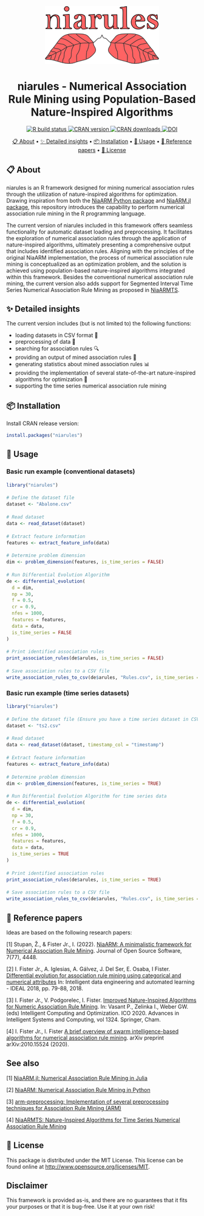 <p align="center">
  <img alt="logo" width="300" src=".github/logos/niarules.png">
</p>

<h1 align="center">
niarules - Numerical Association Rule Mining using Population-Based Nature-Inspired Algorithms
</h1>

<p align="center">
  <a href="https://github.com/firefly-cpp/niarules/actions?workflow=R-CMD-check">
    <img alt="R build status" src="https://github.com/firefly-cpp/niarules/workflows/R-CMD-check/badge.svg">
  </a>
  <a href="https://CRAN.R-project.org/package=niarules">
    <img alt="CRAN version" src="https://www.r-pkg.org/badges/version/niarules">
  </a>
  <a href="https://cran.r-project.org/package=niarules">
    <img alt="CRAN downloads" src="https://cranlogs.r-pkg.org/badges/grand-total/niarules?color=blue">
  </a>
  <a href="https://doi.org/10.32614/CRAN.package.niarules">
    <img alt="DOI" src="https://img.shields.io/badge/DOI-10.32614/CRAN.package.niarules-blue">
  </a>
</p>

<p align="center">
  <a href="#-about">📋 About</a> •
  <a href="#-detailed-insights">✨ Detailed insights</a> •
  <a href="#-installation">📦 Installation</a> •
  <a href="#-usage">🚀 Usage</a> •
  <a href="#-reference-papers">📄 Reference papers</a> •
  <a href="#-license">🔑 License</a>
</p>

## 📋 About

niarules is an R framework designed for mining numerical association rules through the utilization of nature-inspired algorithms for optimization. Drawing inspiration from both the [NiaARM Python package](https://github.com/firefly-cpp/NiaARM) and [NiaARM.jl package](https://github.com/firefly-cpp/NiaARM.jl), this repository introduces the capability to perform numerical association rule mining in the R programming language.

The current version of niarules included in this framework offers seamless functionality for automatic dataset loading and preprocessing. It facilitates the exploration of numerical association rules through the application of nature-inspired algorithms, ultimately presenting a comprehensive output that includes identified association rules. Aligning with the principles of the original NiaARM implementation, the process of numerical association rule mining is conceptualized as an optimization problem, and the solution is achieved using population-based nature-inspired algorithms integrated within this framework. Besides the conventional numerical association rule mining, the current version also adds support for Segmented Interval Time Series Numerical Association Rule Mining as proposed in [NiaARMTS](https://github.com/firefly-cpp/NiaARMTS).

## ✨ Detailed insights
The current version includes (but is not limited to) the following functions:

- loading datasets in CSV format 📂
- preprocessing of data 🔄
- searching for association rules 🔍
- providing an output of mined association rules 📝
- generating statistics about mined association rules 📊
- providing the implementation of several state-of-the-art nature-inspired algorithms for optimization 🧬
- supporting the time series numerical association rule mining

## 📦 Installation

Install CRAN release version:

```R
install.packages("niarules")
```

## 🚀 Usage

### Basic run example (conventional datasets)

```R
library("niarules")

# Define the dataset file
dataset <- "Abalone.csv"

# Read dataset
data <- read_dataset(dataset)

# Extract feature information
features <- extract_feature_info(data)

# Determine problem dimension
dim <- problem_dimension(features, is_time_series = FALSE)

# Run Differential Evolution Algorithm
de <- differential_evolution(
  d = dim,
  np = 30,
  f = 0.5,
  cr = 0.9,
  nfes = 1000,
  features = features,
  data = data,
  is_time_series = FALSE
)

# Print identified association rules
print_association_rules(de$arules, is_time_series = FALSE)

# Save association rules to a CSV file
write_association_rules_to_csv(de$arules, "Rules.csv", is_time_series = FALSE)

```

### Basic run example (time series datasets)

```R
library("niarules")

# Define the dataset file (Ensure you have a time series dataset in CSV format)
dataset <- "ts2.csv"

# Read dataset
data <- read_dataset(dataset, timestamp_col = "timestamp")

# Extract feature information
features <- extract_feature_info(data)

# Determine problem dimension
dim <- problem_dimension(features, is_time_series = TRUE)

# Run Differential Evolution Algorithm for time series data
de <- differential_evolution(
  d = dim,
  np = 30,
  f = 0.5,
  cr = 0.9,
  nfes = 1000,
  features = features,
  data = data,
  is_time_series = TRUE
)

# Print identified association rules
print_association_rules(de$arules, is_time_series = TRUE)

# Save association rules to a CSV file
write_association_rules_to_csv(de$arules, "Rules.csv", is_time_series = TRUE)
```

## 📄 Reference papers

Ideas are based on the following research papers:

[1] Stupan, Ž., & Fister Jr., I. (2022). [NiaARM: A minimalistic framework for Numerical Association Rule Mining](https://joss.theoj.org/papers/10.21105/joss.04448.pdf). Journal of Open Source Software, 7(77), 4448.

[2] I. Fister Jr., A. Iglesias, A. Gálvez, J. Del Ser, E. Osaba, I Fister. [Differential evolution for association rule mining using categorical and numerical attributes](https://www.iztok-jr-fister.eu/static/publications/231.pdf) In: Intelligent data engineering and automated learning - IDEAL 2018, pp. 79-88, 2018.

[3] I. Fister Jr., V. Podgorelec, I. Fister. [Improved Nature-Inspired Algorithms for Numeric Association Rule Mining](https://link.springer.com/chapter/10.1007/978-3-030-68154-8_19). In: Vasant P., Zelinka I., Weber GW. (eds) Intelligent Computing and Optimization. ICO 2020. Advances in Intelligent Systems and Computing, vol 1324. Springer, Cham.

[4] I. Fister Jr., I. Fister [A brief overview of swarm intelligence-based algorithms for numerical association rule mining](https://arxiv.org/abs/2010.15524). arXiv preprint arXiv:2010.15524 (2020).

## See also

[1] [NiaARM.jl: Numerical Association Rule Mining in Julia](https://github.com/firefly-cpp/NiaARM.jl)

[2] [NiaARM: Numerical Association Rule Mining in Python](https://github.com/firefly-cpp/NiaARM)

[3] [arm-preprocessing: Implementation of several preprocessing techniques for Association Rule Mining (ARM)](https://github.com/firefly-cpp/arm-preprocessing)

[4] [NiaARMTS: Nature-Inspired Algorithms for Time Series Numerical Association Rule Mining](https://github.com/firefly-cpp/NiaARMTS)

## 🔑 License

This package is distributed under the MIT License. This license can be found online at <http://www.opensource.org/licenses/MIT>.

## Disclaimer

This framework is provided as-is, and there are no guarantees that it fits your purposes or that it is bug-free. Use it at your own risk!
